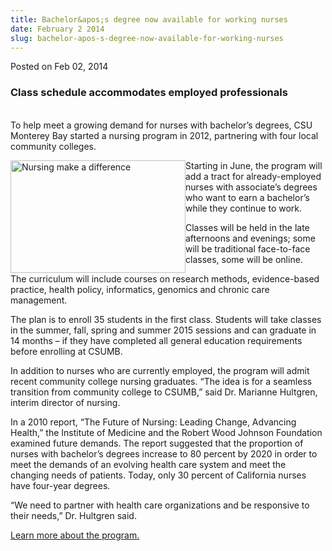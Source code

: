 ```yaml
---
title: Bachelor&apos;s degree now available for working nurses
date: February 2 2014
slug: bachelor-apos-s-degree-now-available-for-working-nurses
---
```





<span class="date">Posted on Feb 02, 2014    </span>
<h3>Class schedule accommodates employed professionals</h3>
<p><br>
To help meet a growing demand for nurses with bachelor&#x2019;s degrees,
CSU Monterey Bay started a nursing program in 2012, partnering with
four local community colleges.</br></p>
<p><img alt="Nursing make a difference" src="http://news.csumb.edu/sites/default/files/65/attachments/news/images/nursing_image.jpeg" style="float:left; width:280px; height:180px">Starting in June,
the program will add a tract for already-employed nurses with
associate&#x2019;s degrees who want to earn a bachelor&#x2019;s while they
continue to work.</img></p>
<p>Classes will be held in the late afternoons and evenings; some
will be traditional face-to-face classes, some will be online.</p>
<p>The curriculum will include courses on research methods,
evidence-based practice, health policy, informatics, genomics and
chronic care management.</p>
<p>The plan is to enroll 35 students in the first class. Students
will take classes in the summer, fall, spring and summer 2015
sessions and can graduate in 14 months &#x2013; if they have completed all
general education requirements before enrolling at CSUMB.</p>
<p>In addition to nurses who are currently employed, the program
will admit recent community college nursing graduates. &#x201C;The idea is
for a seamless transition from community college to CSUMB,&#x201D; said
Dr. Marianne Hultgren, interim director of nursing.</p>
<p>In a 2010 report, &#x201C;The Future of Nursing: Leading Change,
Advancing Health,&#x201D; the Institute of Medicine and the Robert Wood
Johnson Foundation examined future demands. The report suggested
that the proportion of nurses with bachelor&#x2019;s degrees increase to
80 percent by 2020 in order to meet the demands of an evolving
health care system and meet the changing needs of patients. Today,
only 30 percent of California nurses have four-year degrees.</p>
<p>&#x201C;We need to partner with health care organizations and be
responsive to their needs,&#x201D; Dr. Hultgren said.</p>
<p><a href="http://nursing.csumb.edu/adn-bsn-completion-program" rel="nofollow">Learn more about the program.</a></p>





